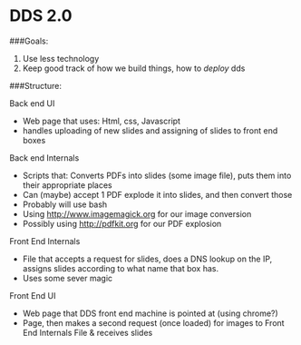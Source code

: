 DDS 2.0
======


###Goals:  
1.  Use less technology  
2.  Keep good track of how we build things, how to *deploy* dds  


###Structure:  

Back end UI
  * Web page that uses: Html, css, Javascript  
  * handles uploading of new slides and assigning of slides to front end boxes  

Back end Internals  
  * Scripts that: Converts PDFs into slides (some image file), puts them into
    their appropriate places  
  * Can (maybe) accept 1 PDF explode it into slides, and then convert those  
  * Probably will use bash  
  * Using http://www.imagemagick.org for our image conversion  
  * Possibly using http://pdfkit.org for our PDF explosion  

Front End Internals  
  * File that accepts a request for slides, does a DNS lookup on the IP, assigns
    slides according to what name that box has.
  * Uses some sever magic 

Front End UI
  * Web page that DDS front end machine is pointed at (using chrome?)  
  * Page, then makes a second request (once loaded) for images to Front End Internals File & receives slides  
